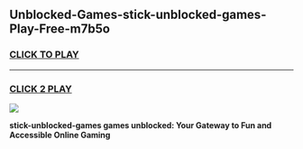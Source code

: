 
## Unblocked-Games-stick-unblocked-games-Play-Free-m7b5o
<h3>
<a href="https://premium76.site?title=stick-unblocked-games&ref=22A">CLICK TO PLAY</a></h3>
<hr>

<h3>
<a href="https://premium76.site?title=stick-unblocked-games&ref=22A">CLICK 2 PLAY</a>
  
</h3>

<a href="https://premium76.site?title=stick-unblocked-games&ref=22A"><img src="https://clearcache.store/games.png"></a>


**stick-unblocked-games games unblocked: Your Gateway to Fun and Accessible Online Gaming**
